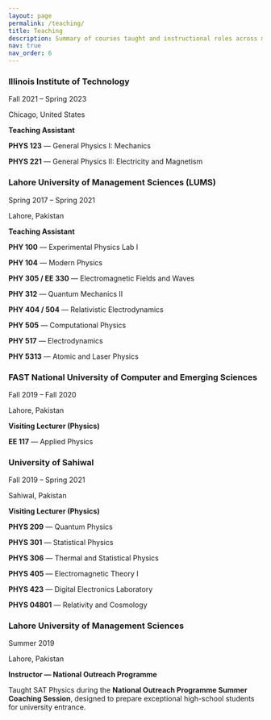```yaml
---
layout: page
permalink: /teaching/
title: Teaching
description: Summary of courses taught and instructional roles across multiple institutions.
nav: true
nav_order: 6
---
```


<div class="cv">

  <!-- Illinois Institute of Technology -->
  <div class="card mt-3 p-3">
    <div class="d-flex justify-content-between align-items-center mb-1 flex-wrap">
      <h3 class="card-title font-weight-medium mb-0">
        Illinois Institute of Technology
      </h3>
      <span class="badge-toc">Fall 2021 – Spring 2023</span>
    </div>
    <p class="font-weight-light mb-1">Chicago, United States</p>
    <p class="font-weight-light mb-2">
      <b class="text-theme">Teaching Assistant</b>
    </p>
    <div class="ml-1 ml-md-4">
      <p class="font-weight-light mb-1"><b>PHYS 123</b> — General Physics I: Mechanics</p>
      <p class="font-weight-light mb-0"><b>PHYS 221</b> — General Physics II: Electricity and Magnetism</p>
    </div>
  </div>

  <!-- LUMS -->
  <div class="card mt-3 p-3">
    <div class="d-flex justify-content-between align-items-center mb-1 flex-wrap">
      <h3 class="card-title font-weight-medium mb-0">
        Lahore University of Management Sciences (LUMS)
      </h3>
      <span class="badge-toc">Spring 2017 – Spring 2021</span>
    </div>
    <p class="font-weight-light mb-1">Lahore, Pakistan</p>
    <p class="font-weight-light mb-2">
      <b class="text-theme">Teaching Assistant</b>
    </p>
    <div class="ml-1 ml-md-4">
      <p class="font-weight-light mb-1"><b>PHY 100</b> — Experimental Physics Lab I</p>
      <p class="font-weight-light mb-1"><b>PHY 104</b> — Modern Physics</p>
      <p class="font-weight-light mb-1"><b>PHY 305 / EE 330</b> — Electromagnetic Fields and Waves</p>
      <p class="font-weight-light mb-1"><b>PHY 312</b> — Quantum Mechanics II</p>
      <p class="font-weight-light mb-1"><b>PHY 404 / 504</b> — Relativistic Electrodynamics</p>
      <p class="font-weight-light mb-1"><b>PHY 505</b> — Computational Physics</p>
      <p class="font-weight-light mb-1"><b>PHY 517</b> — Electrodynamics</p>
      <p class="font-weight-light mb-0"><b>PHY 5313</b> — Atomic and Laser Physics</p>
    </div>
  </div>

  <!-- FAST -->
  <div class="card mt-3 p-3">
    <div class="d-flex justify-content-between align-items-center mb-1 flex-wrap">
      <h3 class="card-title font-weight-medium mb-0">
        FAST National University of Computer and Emerging Sciences
      </h3>
      <span class="badge-toc">Fall 2019 – Fall 2020</span>
    </div>
    <p class="font-weight-light mb-1">Lahore, Pakistan</p>
    <p class="font-weight-light mb-2">
      <b class="text-theme">Visiting Lecturer (Physics)</b>
    </p>
    <div class="ml-1 ml-md-4">
      <p class="font-weight-light mb-0"><b>EE 117</b> — Applied Physics</p>
    </div>
  </div>

  <!-- University of Sahiwal -->
  <div class="card mt-3 p-3">
    <div class="d-flex justify-content-between align-items-center mb-1 flex-wrap">
      <h3 class="card-title font-weight-medium mb-0">
        University of Sahiwal
      </h3>
      <span class="badge-toc">Fall 2019 – Spring 2021</span>
    </div>
    <p class="font-weight-light mb-1">Sahiwal, Pakistan</p>
    <p class="font-weight-light mb-2">
      <b class="text-theme">Visiting Lecturer (Physics)</b>
    </p>
    <div class="ml-1 ml-md-4">
      <p class="font-weight-light mb-1"><b>PHYS 209</b> — Quantum Physics</p>
      <p class="font-weight-light mb-1"><b>PHYS 301</b> — Statistical Physics</p>
      <p class="font-weight-light mb-1"><b>PHYS 306</b> — Thermal and Statistical Physics</p>
      <p class="font-weight-light mb-1"><b>PHYS 405</b> — Electromagnetic Theory I</p>
      <p class="font-weight-light mb-1"><b>PHYS 423</b> — Digital Electronics Laboratory</p>
      <p class="font-weight-light mb-0"><b>PHYS 04801</b> — Relativity and Cosmology</p>
    </div>
  </div>

  <!-- NOP -->
  <div class="card mt-3 p-3">
    <div class="d-flex justify-content-between align-items-center mb-1 flex-wrap">
      <h3 class="card-title font-weight-medium mb-0">
        Lahore University of Management Sciences
      </h3>
      <span class="badge-toc">Summer 2019</span>
    </div>
    <p class="font-weight-light mb-1">Lahore, Pakistan</p>
    <p class="font-weight-light mb-2">
      <b class="text-theme">Instructor — National Outreach Programme</b>
    </p>
    <div class="ml-1 ml-md-4">
      <p class="font-weight-light mb-0">
        Taught SAT Physics during the <b>National Outreach Programme Summer Coaching Session</b>,
        designed to prepare exceptional high-school students for university entrance.
      </p>
    </div>
  </div>

</div>
